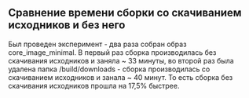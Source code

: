## Сравнение времени сборки со скачиванием исходников и без него

Был проведен эксперимент - два раза собран образ core_image_minimal. В первый раз сборка производилась без скачивания исходников и заняла ~ 33 минуты, во второй раз была удалена папка /build/downloads - сборка производилась со скачиванием исходников и занала ~ 40 минут. То есть сборка без скачивания исходников прошла на 17,5% быстрее.